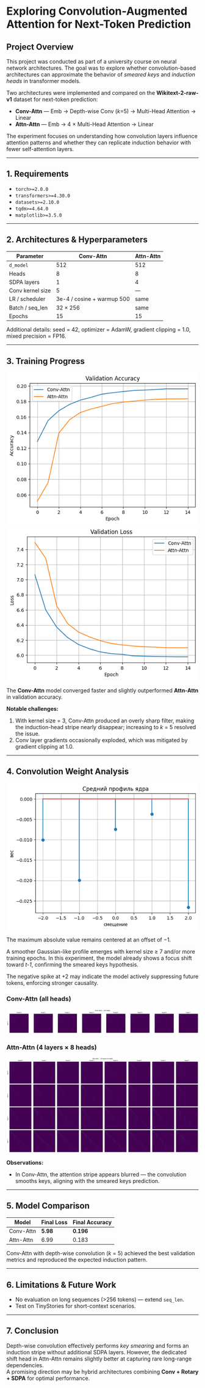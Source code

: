 # Exploring Convolution-Augmented Attention for Next-Token Prediction

## Project Overview  
This project was conducted as part of a university course on neural network architectures. The goal was to explore whether convolution-based architectures can approximate the behavior of *smeared keys* and *induction heads* in transformer models.  

Two architectures were implemented and compared on the **Wikitext-2-raw-v1** dataset for next-token prediction:  

* **Conv-Attn** — Emb → Depth-wise Conv (_k_=5) → Multi-Head Attention → Linear  
* **Attn-Attn** — Emb → 4 × Multi-Head Attention → Linear  

The experiment focuses on understanding how convolution layers influence attention patterns and whether they can replicate induction behavior with fewer self-attention layers.

---

## 1. Requirements
- `torch>=2.0.0`
- `transformers>=4.30.0`
- `datasets>=2.10.0`
- `tqdm>=4.64.0`
- `matplotlib>=3.5.0`

---

## 2. Architectures & Hyperparameters

| Parameter          | Conv-Attn | Attn-Attn |
|--------------------|-----------|-----------|
| `d_model`          | 512       | 512       |
| Heads              | 8         | 8         |
| SDPA layers        | 1         | 4         |
| Conv kernel size   | 5         | —         |
| LR / scheduler     | 3e-4 / cosine + warmup 500 | same |
| Batch / seq_len    | 32 × 256  | same      |
| Epochs             | 15        | 15        |

Additional details: seed = 42, optimizer = AdamW, gradient clipping = 1.0, mixed precision = FP16.

---

## 3. Training Progress

![Validation Accuracy](ValAcc.png)  
![Validation Loss](ValLoss.png)  

The **Conv-Attn** model converged faster and slightly outperformed **Attn-Attn** in validation accuracy.  

**Notable challenges:**  
1. With kernel size = 3, Conv-Attn produced an overly sharp filter, making the induction-head stripe nearly disappear; increasing to *k* = 5 resolved the issue.  
2. Conv layer gradients occasionally exploded, which was mitigated by gradient clipping at 1.0.

---

## 4. Convolution Weight Analysis

![Average Profile](average.png)  

The maximum absolute value remains centered at an offset of −1.  

A smoother Gaussian-like profile emerges with kernel size ≥ 7 and/or more training epochs. In this experiment, the model already shows a focus shift toward *t-1*, confirming the smeared keys hypothesis.  

The negative spike at +2 may indicate the model actively suppressing future tokens, enforcing stronger causality.

### Conv-Attn (all heads)  
![ConvAttn Heads](ConvAttn.png)

### Attn-Attn (4 layers × 8 heads)  
![AttnAttn Heads](AttnAttn.png)

**Observations:**  
* In Conv-Attn, the attention stripe appears blurred — the convolution smooths keys, aligning with the smeared keys prediction.

---

## 5. Model Comparison

| Model     | Final Loss | Final Accuracy |
|-----------|-----------|---------------|
| Conv-Attn | **5.98**  | **0.196**      |
| Attn-Attn | 6.99      | 0.183          |

Conv-Attn with depth-wise convolution (*k* = 5) achieved the best validation metrics and reproduced the expected induction pattern.

---

## 6. Limitations & Future Work
* No evaluation on long sequences (>256 tokens) — extend `seq_len`.  
* Test on TinyStories for short-context scenarios.  

---

## 7. Conclusion
Depth-wise convolution effectively performs *key smearing* and forms an induction stripe without additional SDPA layers. However, the dedicated shift head in Attn-Attn remains slightly better at capturing rare long-range dependencies.  
A promising direction may be hybrid architectures combining **Conv + Rotary + SDPA** for optimal performance.
